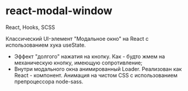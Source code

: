 # react-modal-window
React, Hooks, SCSS

Классический UI-элемент "Модальное окно" на React с использованием хука useState.

- Эффект "долгого" нажатия на кнопку. Как - будто жмем на механическую кнопку, имеющую сопротивление;
- Внутри модального окна анимированный Loader. Реализован как React - компонент. Анимация на чистом CSS с использованием препроцессора node-sass.
